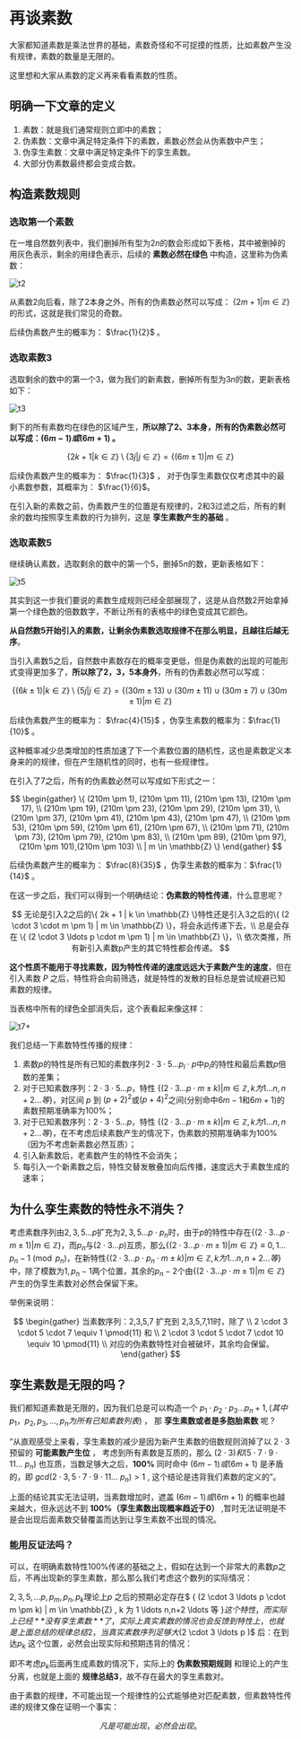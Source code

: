 # 再谈素数

大家都知道素数是乘法世界的基础，素数奇怪和不可捉摸的性质，比如素数产生没有规律，素数的数量是无限的。

这里想和大家从素数的定义再来看看素数的性质。

## 明确一下文章的定义

1. 素数：就是我们通常规则立即中的素数；
2. 伪素数：文章中满足特定条件下的素数，素数必然会从伪素数中产生；
3. 伪孪生素数：文章中满足特定条件下的孪生素数。
4. 大部分伪素数最终都会变成合数。

## 构造素数规则

### 选取第一个素数

在一堆自然数列表中，我们删掉所有型为$2n$的数会形成如下表格，其中被删掉的用灰色表示，剩余的用绿色表示，后续的 **素数必然在绿色** 中构造，这里称为伪素数：

![t2](src/02.png)

从素数2向后看，除了2本身之外，所有的伪素数必然可以写成： $\{2m + 1 | m \in \mathbb{Z} \}$ 的形式，这就是我们常见的奇数。

后续伪素数产生的概率为： $\frac{1}{2}$ 。

### 选取素数3

选取剩余的数中的第一个3，做为我们的新素数，删掉所有型为$3n$的数，更新表格如下：

![t3](src/03.png)

剩下的所有素数均在绿色的区域产生，**所以除了2、3本身，所有的伪素数必然可以写成：$(6m - 1) 或 (6m +1)$ 。**

$$
\{ 2k + 1 | k \in \mathbb{Z} \} \setminus \{ 3j | j \in \mathbb{Z} \}
 = \{ (6m \pm 1) | m \in \mathbb{Z} \}
$$

后续伪素数产生的概率为： $\frac{1}{3}$ ， 对于伪孪生素数仅仅考虑其中的最小素数参数，其概率为： $\frac{1}{6}$。

在引入新的素数之前，伪素数产生的位置是有规律的，2和3过滤之后，所有的剩余的数均按照孪生素数的行为排列，这是 **孪生素数产生的基础** 。


### 选取素数5

继续确认素数，选取剩余的数中的第一个5，删掉$5n$的数，更新表格如下：

![t5](src/05.png)

其实到这一步我们要说的素数生成规则已经全部展现了，这是从自然数2开始拿掉第一个绿色数的倍数数字，不断让所有的表格中的绿色变成其它颜色。

**从自然数5开始引入的素数，让剩余伪素数选取规律不在那么明显，且越往后越无序**。

当引入素数5之后，自然数中素数存在的概率变更低，但是伪素数的出现的可能形式变得更加多了，**所以除了2，3，5本身外**，所有的伪素数必然可以写成：

$$
\{ (6k \pm 1) | k \in \mathbb{Z} \}  \setminus \{ 5j | j \in \mathbb{Z} \} = \{ (30m \pm 13) \cup (30m \pm 11) \cup (30m \pm 7) \cup (30m \pm 1) | m \in \mathbb{Z} \}
$$ 

后续伪素数产生的概率为： $\frac{4}{15}$ ，伪孪生素数的概率为：$\frac{1}{10}$ 。

这种概率减少总类增加的性质加速了下一个素数位置的随机性，这也是素数定义本身来的的规律，但在产生随机性的同时，也有一些规律性。

在引入了7之后，所有的伪素数必然可以写成如下形式之一：

$$
\begin{gather}     
    \{     
        (210m \pm 1), (210m \pm 11), (210m \pm 13), (210m \pm 17),   \\
        (210m \pm 19), (210m \pm 23), (210m \pm 29), (210m \pm 31),  \\
        (210m \pm 37), (210m \pm 41), (210m \pm 43), (210m \pm 47),  \\
        (210m \pm 53), (210m \pm 59), (210m \pm 61), (210m \pm 67),  \\
        (210m \pm 71), (210m \pm 73), (210m \pm 79), (210m \pm 83),  \\
        (210m \pm 89), (210m \pm 97), (210m \pm 101),(210m \pm 103)  \\
        | m \in \mathbb{Z}     \} 
\end{gather}
$$

后续伪素数产生的概率为： $\frac{8}{35}$ ，伪孪生素数的概率为：$\frac{1}{14}$ 。

在这一步之后，我们可以得到一个明确结论：**伪素数的特性传递**，什么意思呢？

$$
无论是引入2之后的\{ 2k + 1 | k \in \mathbb{Z} \}特性还是引入3之后的\{ (2 \cdot 3 \cdot m \pm 1) | m \in \mathbb{Z} \}，将会永远传递下去，\\
总是会存在 \{ (2 \cdot 3 \ldots p \cdot m \pm 1) | m \in \mathbb{Z} \}，\\
依次类推，所有新引入素数p产生的其它特性都会传递。
$$

**这个性质不能用于寻找素数，因为特性传递的速度远远大于素数产生的速度**，但在引入素数 $P$ 之后，特性将会向前筛选，就是特性的发散的目标总是尝试规避已知素数的规律。

当表格中所有的绿色全部消失后，这个表看起来像这样：

![t7+](src/7+.png)

我们总结一下素数特性传播的规律：

1. 素数$p$的特性是所有已知的素数序列$2 \cdot 3 \cdot 5 \ldots p_l \cdot p$中$p_l$的特性和最后素数$p$倍数的差集；
2. 对于已知素数序列：$2 \cdot 3 \cdot 5 \ldots p$，特性 $\{ (2 \cdot 3 \ldots p \cdot m \pm k) | m \in \mathbb{Z} , k 为 1 \ldots n,n+2 \ldots 等 \}$，对区间 $p$ 到 $(p+2)^2$或$(p+4)^2$之间(分别命中$6m-1$和$6m+1$)的素数预期准确率为100%；
2. 对于已知素数序列：$2 \cdot 3 \cdot 5 \ldots p$，特性 $\{ (2 \cdot 3 \ldots p \cdot m \pm k) | m \in \mathbb{Z} , k 为 1 \ldots n,n+2 \ldots  等 \}$，在不考虑后续素数产生的情况下，伪素数的预期准确率为100%（因为不考虑新素数必然互质）；
3. 引入新素数后，老素数产生的特性不会消失；
4. 每引入一个新素数之后，特性交替发散叠加向后传播，速度远大于素数生成的速率；

## 为什么孪生素数的特性永不消失？

考虑素数序列由$2,3,5 \ldots p$扩充为$2,3,5 \ldots p \cdot p_n$时，由于$p$的特性中存在$\{ (2 \cdot 3 \ldots p \cdot m \pm 1) | m \in \mathbb{Z} \}$，而$p_n$与$(2 \cdot 3 \ldots p)$互质，那么$\{ (2 \cdot 3 \ldots p \cdot m \pm 1) | m \in \mathbb{Z} \} \equiv 0,1 \ldots p_n -1 \pmod{p_n}$，在新特性$\{ (2 \cdot 3 \ldots p \cdot p_n\cdot m \pm k) | m \in \mathbb{Z} , k 为 1 \ldots n,n+2 \ldots 等 \}$中，除了模数为$1,p_n-1$两个位置，其余的$p_n-2$个由$\{ (2 \cdot 3 \ldots p \cdot m \pm 1) | m \in \mathbb{Z} \}$产生的伪孪生素数对必然会保留下来。

举例来说明：

$$
\begin{gather}
当素数序列：2,3,5,7 扩充到 2,3,5,7,11时，除了 \\
2 \cdot 3 \cdot 5 \cdot 7 \equiv 1 \pmod{11} 和  \\
2 \cdot 3 \cdot 5 \cdot 7 \cdot 10 \equiv 10 \pmod{11} \\
对应的伪素数特性对会被破坏，其余均会保留。
\end{gather}
$$

## 孪生素数是无限的吗？

我们都知道素数是无限的，因为我们总是可以构造一个 $p_1 \cdot p_2 \cdot p_3 \ldots p_n + 1, (其中 p_1，p_2, p_3, \ldots , p_n 为所有已知素数列表)$ ， 那 **孪生素数或者是多胞胎素数** 呢？

“从直观感受上来看，孪生素数的减少是因为新产生素数的倍数规则消掉了以 $2 \cdot 3$ 预留的 **可能素数产生位** ， 考虑到所有素数是互质的，那么 $(2 \cdot 3)  和 (5 \cdot 7 \cdot 9 \cdot 11 \ldots \ p_n)$ 也互质，当数足够大之后，**100%** 同时命中 $(6m - 1 ) 或 (6m + 1)$ 是矛盾的，即 $gcd(2 \cdot 3 , 5 \cdot 7 \cdot 9 \cdot 11 \ldots \ p_n) > 1$ , 这个结论是违背我们素数的定义的”。

上面的结论其实无法证明，当素数增加时，遮盖 $(6m - 1) 或 (6m + 1)$ 的概率也越来越大，但永远达不到 **100%（孪生素数出现概率趋近于0）** ,暂时无法证明是不是会出现后面素数交替覆盖而达到让孪生素数不出现的情况。

### 能用反证法吗？

可以，在明确素数特性100%传递的基础之上，假如在达到一个非常大的素数$p$之后，不再出现新的孪生素数，那么那么我们考虑这个数列的实际情况：

 $2,3,5, \ldots p , p_m , p_n , p_k$理论上$p$ 之后的预期必定存在$ \{ (2 \cdot 3 \ldots p \cdot m \pm k) | m \in \mathbb{Z} , k 为 1 \ldots n,n+2 \ldots 等 \}$这个特性，而实际上已经 **没有孪生素数**了，实际上真实素数的情况也会反馈到特性上，也就是上面总结的规律总结2，当真实素数序列足够大$(2 \cdot 3 \ldots p )$ 后：在到达$p_k$ 这个位置，必然会出现实际和预期违背的情况：

即不考虑$p_k$后面再生成素数的情况下，实际上的 **伪素数预期规则** 和理论上的产生分离，也就是上面的 **规律总结3**，故不存在最大的孪生素数对。

由于素数的规律，不可能出现一个规律性的公式能够绝对匹配素数，但素数特性传递的规律又像在证明一个事实：

$$
    凡是可能出现，必然会出现。
$$

